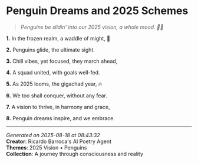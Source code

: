 # Penguin Dreams and 2025 Schemes

> *Penguins be slidin' into our 2025 vision, a whole mood. 🐧🎿*

**1.** In the frozen realm, a waddle of might, 🐧


**2.** Penguins glide, the ultimate sight.


**3.** Chill vibes, yet focused, they march ahead,


**4.** A squad united, with goals well-fed.


**5.** As 2025 looms, the gigachad year, 🔥


**6.** We too shall conquer, without any fear.


**7.** A vision to thrive, in harmony and grace,


**8.** Penguin dreams inspire, and we embrace.



---

*Generated on 2025-08-18 at 08:43:32*  
**Creator**: Ricardo Barroca's AI Poetry Agent  
**Themes**: 2025 Vision • Penguins  
**Collection**: A journey through consciousness and reality